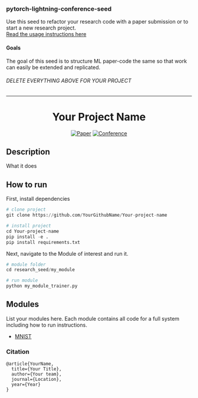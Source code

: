 ### pytorch-lightning-conference-seed
Use this seed to refactor your research code with a paper submission or to start a new research project.   
[Read the usage instructions here](https://github.com/williamFalcon/pytorch-lightning-conference-seed/blob/master/HOWTO.md)

#### Goals  
The goal of this seed is to structure ML paper-code the same so that work can easily be extended and replicated.   

###### DELETE EVERYTHING ABOVE FOR YOUR PROJECT   
---   
<div align="center">    
 
# Your Project Name     

[![Paper](http://img.shields.io/badge/paper-arxiv:1001.2234-B31B1B.svg)](https://www.nature.com/articles/nature14539)
[![Conference](http://img.shields.io/badge/NeurIPS-2019-4b44ce.svg)](https://papers.nips.cc/book/advances-in-neural-information-processing-systems-31-2018)    
<!--
ARXIV   
[![Paper](http://img.shields.io/badge/arxiv-math.co:1480.1111-B31B1B.svg)](https://www.nature.com/articles/nature14539)
-->



<!--  
Conference   
-->   
</div>
 
## Description   
What it does   

## How to run   
First, install dependencies   
```python
# clone project   
git clone https://github.com/YourGithubName/Your-project-name   

# install project   
cd Your-project-name 
pip install -e .   
pip install requirements.txt
 ```   
 Next, navigate to the Module of interest and run it.   
 ```python
# module folder
cd research_seed/my_module   

# run module  
python my_module_trainer.py    
```

## Modules   
List your modules here. Each module contains all code for a full system including how to run instructions.   
- [MNIST](https://github.com/williamFalcon/pytorch-lightning-conference-seed/tree/master/research_seed/mnist)  


### Citation   
```
@article{YourName,
  title={Your Title},
  author={Your team},
  journal={Location},
  year={Year}
}
```   
